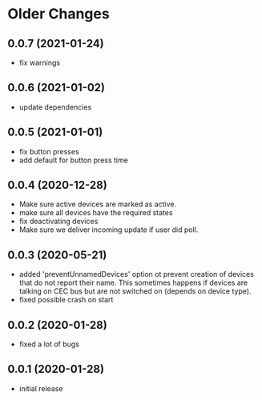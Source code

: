 # Older Changes
## 0.0.7 (2021-01-24)
* fix warnings

## 0.0.6 (2021-01-02)
* update dependencies

## 0.0.5 (2021-01-01)
* fix button presses
* add default for button press time

## 0.0.4 (2020-12-28)
* Make sure active devices are marked as active.
* make sure all devices have the required states
* fix deactivating devices
* Make sure we deliver incoming update if user did poll.

## 0.0.3 (2020-05-21)
* added 'preventUnnamedDevices' option ot prevent creation of devices that do not report their name. This sometimes happens if devices are talking on CEC bus but are not switched on (depends on device type).
* fixed possible crash on start

## 0.0.2 (2020-01-28)
* fixed a lot of bugs

## 0.0.1 (2020-01-28)
* initial release
